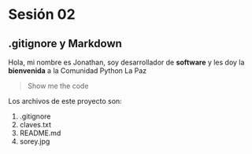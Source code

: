 # Sesión 02
## .gitignore y Markdown

Hola, mi nombre es Jonathan, soy desarrollador de **software** y les doy la **bienvenida** a la Comunidad Python La Paz

> Show me the code

Los archivos de este proyecto son:


1. .gitignore
2. claves.txt
3. README.md
4. sorey.jpg